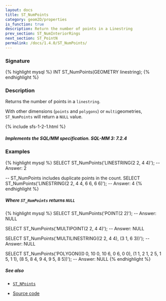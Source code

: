 ```yaml
---
layout: docs
title: ST_NumPoints
category: geom2D/properties
is_function: true
description: Return the number of points in a Linestring
prev_section: ST_NumInteriorRings
next_section: ST_PointN
permalink: /docs/1.4.0/ST_NumPoints/
---
```


### Signature

{% highlight mysql %}
INT ST_NumPoints(GEOMETRY linestring);
{% endhighlight %}

### Description

Returns the number of points in a `linestring`. 

With other dimensions (`points` and `polygons`) or `multi`geometries, `ST_NumPoints` will return a `NULL` value.

{% include sfs-1-2-1.html %}

<div class="note info">
	<h5>Implements the SQL/MM specification. SQL-MM 3: 7.2.4</h5>
</div>

### Examples

{% highlight mysql %}
SELECT ST_NumPoints('LINESTRING(2 2, 4 4)');
-- Answer: 2

-- ST_NumPoints includes duplicate points in the count.
SELECT ST_NumPoints('LINESTRING(2 2, 4 4, 6 6, 6 6)');
-- Answer: 4
{% endhighlight %}

##### Where `ST_NumPoints` returns `NULL`
{% highlight mysql %}
SELECT ST_NumPoints('POINT(2 2)');
-- Answer: NULL

SELECT ST_NumPoints('MULTIPOINT(2 2, 4 4)');
-- Answer: NULL

SELECT ST_NumPoints('MULTILINESTRING((2 2, 4 4), (3 1, 6 3))');
-- Answer: NULL

SELECT ST_NumPoints('POLYGON((0 0, 10 0, 10 6, 0 6, 0 0),
                             (1 1, 2 1, 2 5, 1 5, 1 1),
                             (8 5, 8 4, 9 4, 9 5, 8 5))');
-- Answer: NULL
{% endhighlight %}

##### See also

* [`ST_NPoints`](../ST_NPoints)

* <a href="https://github.com/orbisgis/h2gis/blob/master/h2gis-functions/src/main/java/org/h2gis/functions/spatial/properties/ST_NumPoints.java" target="_blank">Source code</a>
